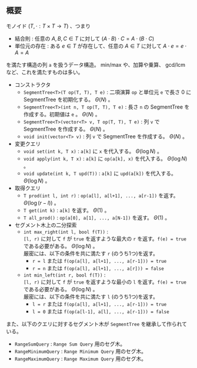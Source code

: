 ## 概要

モノイド $(T, \cdot : T \times T \to T)$ 、つまり

- 結合則 : 任意の $A, B, C \in T$ に対して $(A \cdot B) \cdot C = A \cdot (B \cdot C)$
- 単位元の存在 : ある $e \in T$ が存在して、任意の $A \in T$ に対して $A \cdot e = e \cdot A = A$

を満たす構造の列 `a` を扱うデータ構造。 min/max や、加算や乗算、 gcd/lcm など、これを満たすものは多い。

- コンストラクタ
  - `SegmentTree<T>(T op(T, T), T e)` : 二項演算 `op` と単位元 `e` で長さ $0$ に SegmentTree を初期化する。 $\Theta(N)$ 。
  - `SegmentTree<T>(int n, T op(T, T), T e)` : 長さ `n` の SegmentTree を作成する。初期値は `e` 。 $\Theta(N)$ 。
  - `SegmentTree<T>(vector<T> v, T op(T, T), T e)` : 列 `v` で SegmentTree を作成する。 $\Theta(N)$ 。
  - `void init(vector<T> v)` : 列 `v` で SegmentTree を作成する。 $\Theta(N)$ 。
- 変更クエリ
  - `void set(int k, T x)` : `a[k]` に `x` を代入する。 $\Theta(\log N)$ 。
  - `void apply(int k, T x)` : `a[k]` に `op(a[k], x)` を代入する。 $\Theta(\log N)$ 。
  - `void update(int k, T upd(T))` : `a[k]` に `upd(a[k])` を代入する。 $\Theta(\log N)$ 。
- 取得クエリ
  - `T prod(int l, int r)` : `op(a[l], a[l+1], ..., a[r-1])` を返す。 $\Theta(\log (r - l))$ 。
  - `T get(int k)` : `a[k]` を返す。 $\Theta(1)$ 。
  - `T all_prod()` : `op(a[0], a[1], ..., a[N-1])` を返す。 $\Theta(1)$ 。
- セグメント木上の二分探索
  - `int max_right(int l, bool f(T))` :  
`[l, r)` に対して `f` が `true` を返すような最大の `r` を返す。`f(e) = true` である必要がある。 $\Theta(\log N)$ 。  
厳密には、以下の条件を共に満たす `r` (のうち1つ)を返す。  
    - `r = l` または `f(op(a[l], a[l+1], ..., a[r-1])) = true`
    - `r = n` または `f(op(a[l], a[l+1], ..., a[r])) = false`
  - `int min_left(int r, bool f(T))` :  
`[l, r)` に対して `f` が `true` を返すような最小の `l` を返す。`f(e) = true` である必要がある。 $\Theta(\log N)$ 。  
厳密には、以下の条件を共に満たす `l` (のうち1つ)を返す。  
    - `l = r` または `f(op(a[l], a[l+1], ..., a[r-1])) = true`
    - `l = 0` または `f(op(a[l-1], a[l], ..., a[r-1])) = false`

また、以下のクエリに対するセグメント木が `SegmentTree` を継承して作られている。

- `RangeSumQuery` : `Range Sum Query` 用のセグ木。
- `RangeMinimumQuery` : `Range Minimum Query` 用のセグ木。
- `RangeMaximumQuery` : `Range Maximum Query` 用のセグ木。
